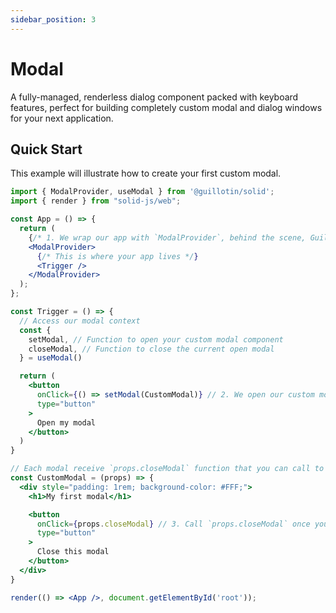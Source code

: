 ```yaml
---
sidebar_position: 3
---
```


# Modal

A fully-managed, renderless dialog component packed with keyboard features, perfect for building completely custom modal and dialog windows for your next application.

## Quick Start

This example will illustrate how to create your first custom modal.

```jsx title="src/index.jsx"
import { ModalProvider, useModal } from '@guillotin/solid';
import { render } from "solid-js/web";

const App = () => {
  return (
    {/* 1. We wrap our app with `ModalProvider`, behind the scene, Guillotin provide a Solid Context */}
    <ModalProvider>
      {/* This is where your app lives */}
      <Trigger />
    </ModalProvider>
  );
};

const Trigger = () => {
  // Access our modal context
  const {
    setModal, // Function to open your custom modal component
    closeModal, // Function to close the current open modal
  } = useModal()

  return (
    <button
      onClick={() => setModal(CustomModal)} // 2. We open our custom modal using `setModal`
      type="button"
    >
      Open my modal
    </button>
  )
}

// Each modal receive `props.closeModal` function that you can call to close the modal
const CustomModal = (props) => {
  <div style="padding: 1rem; background-color: #FFF;">
    <h1>My first modal</h1>

    <button
      onClick={props.closeModal} // 3. Call `props.closeModal` once you want to close the modal
      type="button"
    >
      Close this modal
    </button>
  </div>
}

render(() => <App />, document.getElementById('root'));
```
